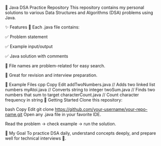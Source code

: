 🧠 Java DSA Practice Repository
This repository contains my personal solutions to various Data Structures and Algorithms (DSA) problems using Java.

✨ Features
📌 Each .java file contains:

✅ Problem statement

✅ Example input/output

✅ Java solution with comments

🧾 File names are problem-related for easy search.

🚀 Great for revision and interview preparation.

📁 Example Files
cpp
Copy
Edit
addTwoNumbers.java         // Adds two linked list numbers
myAtoi.java                // Converts string to integer
twoSum.java                // Finds two numbers that sum to target
characterCount.java        // Count character frequency in string
🚀 Getting Started
Clone this repository:

bash
Copy
Edit
git clone https://github.com/your-username/your-repo-name.git
Open any .java file in your favorite IDE.

Read the problem → check example → run the solution.

🎯 My Goal
To practice DSA daily, understand concepts deeply, and prepare well for technical interviews 💪.
